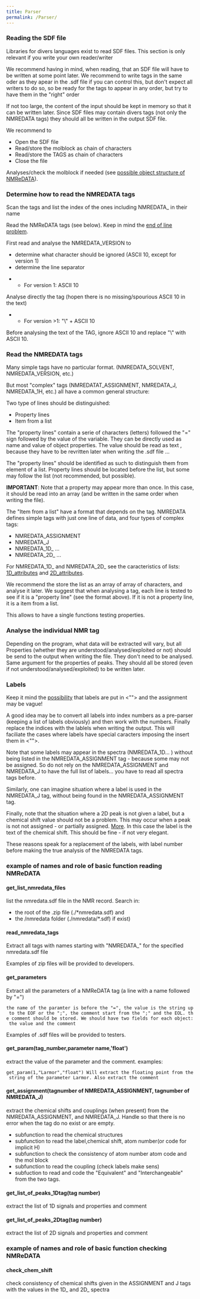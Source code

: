 ```yaml
---
title: Parser
permalink: /Parser/
---
```


### Reading the SDF file

Libraries for divers languages exist to read SDF files. This section is
only relevant if you write your own reader/writer

We recommend having in mind, when reading, that an SDF file will have to
be written at some point later. We recommend to write tags in the same
oder as they apear in the .sdf file if you can control this, but don't
expect all writers to do so, so be ready for the tags to appear in any
order, but try to have them in the "right" order

If not too large, the content of the input should be kept in memory so
that it can be written later. Since SDF files may contain divers tags
(not only the NMREDATA tags) they should all be written in the output
SDF file.

We recommend to

-   Open the SDF file
-   Read/store the molblock as chain of characters
-   Read/store the TAGS as chain of characters
-   Close the file

Analyses/check the molblock if needed (see [possible object structure of
NMReDATA](/nmredata_object_structure "wikilink")).

### Determine how to read the NMREDATA tags

Scan the tags and list the index of the ones including NMREDATA_ in
their name

Read the NMReDATA tags (see below). Keep in mind the [end of line
problem](/end-of-line "wikilink").

First read and analyse the NMREDATA_VERSION to

-   determine what character should be ignored (ASCII 10, except for
    version 1)
-   determine the line separator

<!-- -->

-   -   For version 1: ASCII 10

Analyse directly the tag (hopen there is no missing/spourious ASCII 10
in the text)

-   -   For version \>1: "\\" + ASCII 10

Before analysing the text of the TAG, ignore ASCII 10 and replace "\\"
with ASCII 10.

### Read the NMREDATA tags

Many simple tags have no particular format. (NMREDATA_SOLVENT,
NMREDATA_VERSION, etc.)

But most "complex" tags (NMREDATAT_ASSIGNMENT, NMREDATA_J, NMREDATA_1H,
etc.) all have a common general structure:

Two type of lines should be distinguished:

-   Property lines
-   Item from a list

The "property lines" contain a serie of characters (letters) followed
the "=" sign followed by the value of the variable. They can be directly
used as name and value of object properties. The value should be read as
text , because they have to be revritten later when writing the .sdf
file ...

The "property lines" should be identified as such to distinguish them
from element of a list. Property lines should be located before the
list, but some may follow the list (not recommended, but possible).

**IMPORTANT**: Note that a property may appear more than once. In this
case, it should be read into an array (and be written in the same order
when writing the file).

The "Item from a list" have a format that depends on the tag. NMREDATA
defines simple tags with just one line of data, and four types of
complex tags:

-   NMREDATA_ASSIGNMENT
-   NMREDATA_J
-   NMREDATA_1D_ ...
-   NMREDATA_2D_ ...

For NMREDATA_1D_ and NMREDATA_2D_ see the caracteristics of lists:
[1D_attributes](/1D_attributes "wikilink") and
[2D_attributes](/2D_attributes "wikilink").

We recommend the store the list as an array of array of characters, and
analyse it later. We suggest that when analysing a tag, each line is
tested to see if it is a "property line" (see the format above). If it
is not a property line, it is a item from a list.

This allows to have a single functions testing properties.

### Analyse the individual NMR tag

Depending on the program, what data will be extracted will vary, but all
Properties (whether they are understood/analysed/exploited or not)
should be send to the output when writing the file. They don't need to
be analysed. Same argument for the properties of peaks. They should all
be stored (even if not understood/analysed/exploited) to be written
later.

### Labels

Keep it mind the
[possibility](/NMReDATA_tag_format#Labels_including_comma_or_other_special_characters "wikilink")
that labels are put in \<""\> and the assignment may be vague!

A good idea may be to convert all labels into index numbers as a
pre-parser (keeping a list of labels obviously) and then work with the
numbers. Finally replace the indices with the lablels when writing the
output. This will faciliate the cases where labels have special
caracters imposing the insert them in \<""\>.

Note that some labels may appear in the spectra (NMREDATA_1D... )
without being listed in the NMREDATA_ASSIGNMENT tag - because some may
not be assigned. So do not rely on the NMREDATA_ASSIGNMENT and
NMREDATA_J to have the full list of labels... you have to read all
spectra tags before.

Similarly, one can imagine situation where a label is used in the
NMREDATA_J tag, without being found in the NMREDATA_ASSIGNMENT tag.

Finally, note that the situation where a 2D peak is not given a label,
but a chemical shift value should not be a problem. This may occur when
a peak is not not assigned - or partially assigned.
[More](https://nmredata.org/wiki/2D_attributes#Examples_attributes_of_2D_signal).
In this case the label is the text of the chemical shift. This should be
fine - if not very elegant.

These reasons speak for a replacement of the labels, with label number
before making the true analysis of the NMREDATA tags.

### example of names and role of basic function reading NMReDATA

#### get_list_nmredata_files

list the nmredata.sdf file in the NMR record. Search in:

-   the root of the .zip file (./\*nmredata.sdf) and
-   the /nmredata folder (./nmredata/\*.sdf) if exist)

#### read_nmredata_tags

Extract all tags with names starting with "NMREDATA_" for the specified
nmredata.sdf file

Examples of zip files will be provided to developers.

#### get_parameters

Extract all the parameters of a NMReDATA tag (a line with a name
followed by "=")

`the name of the paramter is before the "=", the value is the string up to the EOF or the ";", the comment start from the ";" and the EOL. the comment should be stored. We should have two fields for each object: the value and the comment`

Examples of .sdf files will be provided to testers.

#### get_param(tag_number,parameter name,'float')

extract the value of the parameter and the comment. examples:

`get_param(1,"Larmor","float") Will extract the floating point from the string of the parameter Larmor. Also extract the comment`

#### get_assignment(tagnumber of NMREDATA_ASSIGNMENT, tagnumber of NMREDATA_J)

extract the chemical shifts and couplings (when present) from the
NMREDATA_ASSIGNMENT, and NMREDATA_J. Handle so that there is no error
when the tag do no exist or are empty.

-   subfunction to read the chemical structures
-   subfunction to read the label,chemical shift, atom number(or code
    for implicit H)
-   subfunction to check the consistency of atom number atom code and
    the mol block
-   subfunction to read the coupling (check labels make sens)
-   subfuction to read and code the "Equivalent" and "Interchangeable"
    from the two tags.

#### get_list_of_peaks_1Dtag(tag number)

extract the list of 1D signals and properties and comment

#### get_list_of_peaks_2Dtag(tag number)

extract the list of 2D signals and properties and comment

### example of names and role of basic function checking NMReDATA

#### check_chem_shift

check consistency of chemical shifts given in the ASSIGNMENT and J tags
with the values in the 1D_ and 2D_ spectra